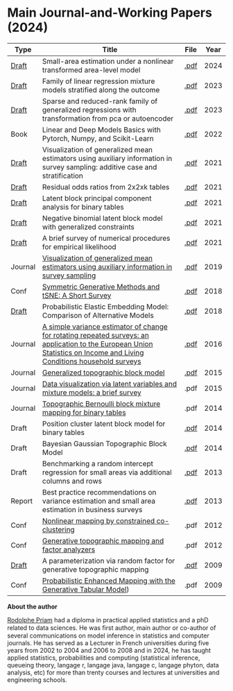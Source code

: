 # Main Journal-and-Working Papers (2024)

| Type | Title | File |Year |
| --- | --- | --- | --- |
| [Draft](https://hal.science/hal-04225025/) | Small-area estimation under a nonlinear transformed area-level model | [.pdf](https://github.com/rpriam/pub/blob/main/pdfs/skewsae7.pdf) | 2024 |
| [Draft](https://hal.science/hal-04179813) | Family of linear regression mixture models stratified along the outcome | [.pdf](https://github.com/rpriam/pub/blob/main/pdfs/stratifreg2.pdf) | 2023 |
| [Draft](https://hal.science/hal-03923916) | Sparse and reduced-rank family of generalized regressions with transformation from pca or autoencoder | [.pdf](https://github.com/rpriam/pub/blob/main/pdfs/pcareg2.pdf) | 2023 |
| Book | Linear and Deep Models Basics with Pytorch, Numpy, and Scikit-Learn | [.pdf](https://github.com/rpriam/book1/blob/main/text/book_pytorch_scikit_learn_numpy.pdf) | 2022 |
| [Draft](https://hal.science/hal-02473840) | Visualization of generalized mean estimators using auxiliary information in survey sampling: additive case and stratification | [.pdf](https://github.com/rpriam/pub/blob/main/pdfs/addestimator5.pdf) | 2021 |
| [Draft](https://hal.science/hal-03232091) | Residual odds ratios from 2x2xk tables | [.pdf](https://github.com/rpriam/pub/blob/main/pdfs/vizdataepi2.pdf) | 2021 |
| [Draft](https://hal.science/hal-03182148) | Latent block principal component analysis for binary tables | [.pdf](https://github.com/rpriam/pub/blob/main/pdfs/pcabm1.pdf) | 2021 |
| [Draft](https://hal.science/hal-03172789) | Negative binomial latent block model with generalized constraints | [.pdf](https://github.com/rpriam/pub/blob/main/pdfs/nblbm1.pdf) | 2021 |
| [Draft](https://hal.science/hal-03095014) | A brief survey of numerical procedures for empirical likelihood | [.pdf](https://github.com/rpriam/pub/blob/main/pdfs/reviewel1.pdf) | 2021 |
| Journal | [Visualization of generalized mean estimators using auxiliary information in survey sampling](https://www.tandfonline.com/doi/full/10.1080/03610926.2019.1601224) | [.pdf](https://hal.science/hal-01913079v5/document) | 2019 |
| Conf | [Symmetric Generative Methods and tSNE: A Short Survey](https://www.scitepress.org/Link.aspx?doi=10.5220/0006684303560363) | [.pdf](https://www.researchgate.net/profile/Rodolphe_Priam/publication/323551555_Symmetric_Generative_Methods_and_tSNE_A_Short_Survey) | 2018 |
| [Draft](https://hal.science/hal-03348013) | Probabilistic Elastic Embedding Model: Comparison of Alternative Models | [.pdf](https://github.com/rpriam/pub/blob/main/pdfs/genEE1.pdf) | 2018 |
| Journal | [A simple variance estimator of change for rotating repeated surveys: an application to the European Union Statistics on Income and Living Conditions household surveys](https://academic.oup.com/jrsssa/article/179/1/251/7058552) | [.pdf](https://academic.oup.com/jrsssa/article-pdf/179/1/251/49347942/jrsssa_179_1_251.pdf) | 2016 |
| Journal | [Generalized topographic block model](https://www.sciencedirect.com/science/article/pii/S0925231215012795) | [.pdf](https://eprints.soton.ac.uk/383632/1/__userfiles.soton.ac.uk_Library_SLAs_Work_for_ALL%2527s_Work_for_ePrints_Accepted%2520Manuscripts_Priam_Generalized.pdf) | 2015 |
| Journal |  [Data visualization via latent variables and mixture models: a brief survey](https://link.springer.com/article/10.1007/s10044-015-0521-z) | .pdf | 2015 |
| Journal | [Topographic Bernoulli block mixture mapping for binary tables](https://link.springer.com/article/10.1007/s10044-014-0368-8) | .pdf | 2014 |
| Draft | Position cluster latent block model for binary tables | [.pdf](https://github.com/rpriam/pub/blob/main/pdfs/ppclbm1.pdf) | 2014 |
| Draft | Bayesian Gaussian Topographic Block Model | [.pdf](https://github.com/rpriam/pub/blob/main/pdfs/gbgtm1.pdf) | 2014 |
| Draft | Benchmarking a random intercept regression for small areas via additional columns and rows | [.pdf](https://github.com/rpriam/pub/blob/main/pdfs/benarsae1.pdf) | 2013 |
| Report | Best practice recommendations on variance estimation and small area estimation in business surveys | [.pdf](https://github.com/rpriam/pub/blob/main/pdfs/deliverable6.2.pdf) | 2013 |
| Conf | [Nonlinear mapping by constrained co-clustering](https://www.scitepress.org/PublicationsDetail.aspx?ID=sctjq/0BnCY=&t=1) | .pdf | 2012 |
| Conf | [Generative topographic mapping and factor analyzers](https://www.scitepress.org/PublicationsDetail.aspx?ID=ffu/rwjMJrs=&t=1) | .pdf | 2012 |
| [Draft](https://hal.science/hal-02927200/) | A parameterization via random factor for generative topographic mapping | [.pdf](https://github.com/rpriam/pub/blob/main/pdfs/faGTM1.pdf) | 2009 |
| Conf | [Probabilistic Enhanced Mapping with the Generative Tabular Model](https://ieeexplore.ieee.org/document/4053146/)) | .pdf | 2009 |

**About the author**

[Rodolphe Priam](https://github.com/rpriam/book1/blob/main/text/cv_priam_rodolphe.pdf) had a diploma in practical applied statistics and a phD related to data sciences. He was ﬁrst author, main author or co-author of several communications on model inference in statistics and computer journals. He has served as a Lecturer in French universities during five  years from 2002 to 2004 and 2006 to 2008 and in 2024, he has taught applied statistics, probabilities and computing (statistical inference, queueing theory, langage r, langage java, langage c, langage phyton, data analysis, etc) for more than trenty courses and lectures at universities and engineering schools.
